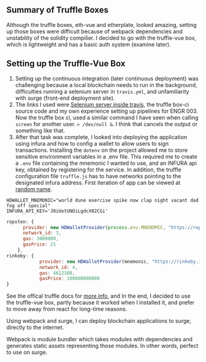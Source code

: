 <!-- TITLE: Setting Up The Truffle Vue Box -->
<!-- SUBTITLE: A quick summary of Setting Up The Truffle Vue Box -->

## Summary of Truffle Boxes

Although the truffle boxes, eth-vue and etherplate, looked amazing, setting up those boxes were difficult because of webpack dependencies and unstability of the solidity compilier. I decided to go with the truffle-vue box, which is lightweight and has a basic auth system (examine later).


## Setting up the  Truffle-Vue Box
1.  Setting up the continuous integration (later continuous deployment) was challenging because a local blockchain needs to run in the background, difficulties running a selenium server in `travis.yml`, and unfamiliarity with surge (front-end deployment site).
2.   The links I used were [Selenium server inside travis](https://flatmap.it/2017/11/16/starting-selenium-server-inside-travis/.), the truffle box-ci source code and my own experience setting up pipelines for ENGR 003. Now the truffle box ci, used a similar command I have seen when calling `screen` for another user. `> /dev/null &`. I think that cancels the output or something like that.
3.   After that task was complete, I looked into deploying the application using infura and how to config a wallet to allow users to sign transactions. Installing the `dotenv` on the project allowed me to store sensitive environment variables in a .env file.
 This required me to create a `.env` file containing the mnemonic I wanted to use, and an INFURA api key, obtained by registering for the service. In addition, the truffle configuration file `truffle.js` has to have networks pointing to the designated infura address. First iteration of app can be viewed at [random name](http://gentle-meeting.surge.sh/#/).

```.env
HDWALLET_MNEMONIC="world dune exercise spike now clap night vacant dad fog off special"
INFURA_API_KEY='J0iUetUNOiLgdcX02CGi'
```

```js
ropsten: {
      provider: new HDWalletProvider(process.env.MNENOMIC, "https://ropsten.infura.io/" + process.env.INFURA_API_KEY),
      network_id: 3,
      gas: 3000000,
      gasPrice: 21
    },
rinkeby: {
			provider: new HDWalletProvider(mnemonic, "https://rinkeby.infura.io/" + process.env.INFURA_API_KEY),
			network_id: 4,
			gas: 4612388,
			gasPrice: 100000000000
}
```

See the offical truffle docs for [more info](https://truffleframework.com/tutorials/using-infura-custom-provider), and 
In the end, I decided to use the truffle-vue box, partly because it worked when I installed it, and prefer to move away from react for long-time reasons.
 
Using webpack and surge, I can deploy blockchain applications to surge, directly to the internet.

Webpack is module bundler which takes modules with dependencies and generates static assets representing those modules. In other words, perfect to use on surge.